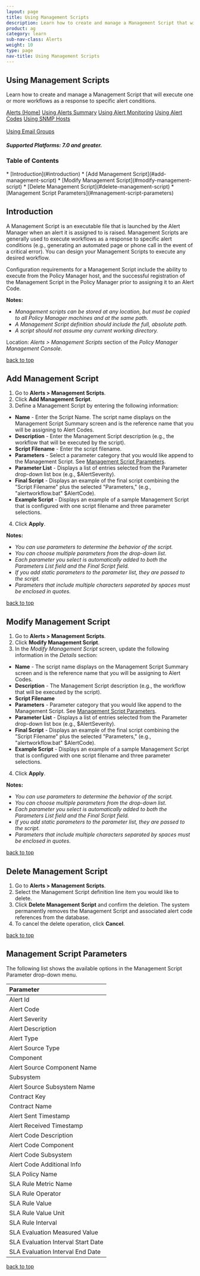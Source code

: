 ```yaml
---
layout: page
title: Using Management Scripts
description: Learn how to create and manage a Management Script that will execute one or more workflows as a response to specific alert conditions.
product: ag
category: learn
sub-nav-class: Alerts
weight:	10
type: page
nav-title: Using Management Scripts
---
```


## Using Management Scripts

Learn how to create and manage a Management Script that will execute one or more workflows as a response to specific alert conditions.

<a href="../alerts/Alerts_toc.html" class="button secondary">Alerts (Home)</a> <a href="../alerts/using_alerts_summary.html" class="button secondary">Using Alerts Summary</a>  <a href="../alerts/using_alert_monitoring.html" class="button secondary">Using Alert Monitoring</a> <a href="../alerts/using_alert_codes.html" class="button secondary">Using Alert Codes</a> <a href="../alerts/using_snmp_hosts.html" class="button secondary">Using SNMP Hosts</a> <br><br><a href="../alerts/using_email_groups.html" class="button secondary">Using Email Groups</a> 

<h5 class="stamp">Supported Platforms: 7.0 and greater.</h5>

### Table of Contents
<div id="toc-marker"></div>
* [Introduction](#introduction)
* [Add Management Script](#add-management-script)
* [Modify Management Script](#modify-management-script)
* [Delete Management Script](#delete-management-script)
* [Management Script Parameters](#management-script-parameters)

## Introduction

A Management Script is an executable file that is launched by the Alert Manager when an alert it is assigned to is raised. Management Scripts are generally used to execute workflows as a response to specific alert conditions (e.g., generating an automated page or phone call in the event of a critical error). You can design your Management Scripts to execute any desired workflow.

Configuration requirements for a Management Script include the ability to execute from the Policy Manager host, and the successful registration of the Management Script in the Policy Manager prior to assigning it to an Alert Code.

**Notes:**

* *Management scripts can be stored at any location, but must be copied to all Policy Manager machines and at the same path.*
* *A Management Script definition should include the full, absolute path.*
* *A script should not assume any current working directory.*

Location: *Alerts > Management Scripts* section of the *Policy Manager Management Console*.

<a href="#top">back to top</a>

## Add Management Script

1. Go to **Alerts > Management Scripts**.
2. Click **Add Management Script**.
3. Define a Management Script by entering the following information:  
  * **Name** - Enter the Script Name. The script name displays on the Management Script Summary screen and is the reference name that you will be assigning to Alert Codes.
  * **Description** - Enter the Management Script description (e.g., the workflow that will be executed by the script).
  * **Script Filename** - Enter the script filename.
  * **Parameters** - Select a parameter category that you would like append to the Management Script. See [Management Script Parameters](#management-script-parameters).
  * **Parameter List** - Displays a list of entries selected from the Parameter drop-down list box (e.g., $AlertSeverity).
  * **Final Script** - Displays an example of the final script combining the "Script Filename" plus the selected "Parameters," (e.g., "alertworkflow.bat" $AlertCode).
  * **Example Script** - Displays an example of a sample Management Script that is configured with one script filename and three parameter selections.
4. Click **Apply**.

**Notes:**

* *You can use parameters to determine the behavior of the script.*
* *You can choose multiple parameters from the drop-down list.*
* *Each parameter you select is automatically added to both the Parameters List field and the Final Script field.*
* *If you add static parameters to the parameter list, they are passed to the script.*
* *Parameters that include multiple characters separated by spaces must be enclosed in quotes.*

<a href="#top">back to top</a>

## Modify Management Script

1. Go to **Alerts > Management Scripts**.
2. Click **Modify Management Script**.
3. In the *Modify Management Script* screen, update the following information in the *Details* section:  
  * **Name** - The script name displays on the Management Script Summary screen and is the reference name that you will be assigning to Alert Codes.
  * **Description** - The Management Script description (e.g., the workflow that will be executed by the script).
  * **Script Filename**
  * **Parameters** - Parameter category that you would like append to the Management Script. See [Management Script Parameters](#management-script-parameters). 
  * **Parameter List** - Displays a list of entries selected from the Parameter drop-down list box (e.g., $AlertSeverity).
  * **Final Script** - Displays an example of the final script combining the "Script Filename" plus the selected "Parameters," (e.g., "alertworkflow.bat" $AlertCode).
  * **Example Script** - Displays an example of a sample Management Script that is configured with one script filename and three parameter selections.
4. Click **Apply**.

**Notes:**

* *You can use parameters to determine the behavior of the script.*
* *You can choose multiple parameters from the drop-down list.*
* *Each parameter you select is automatically added to both the Parameters List field and the Final Script field.*
* *If you add static parameters to the parameter list, they are passed to the script.*
* *Parameters that include multiple characters separated by spaces must be enclosed in quotes.*

<a href="#top">back to top</a>

## Delete Management Script

1. Go to **Alerts > Management Scripts**.
2. Select the Management Script definition line item you would like to delete.
3. Click **Delete Management Script** and confirm the deletion. The system permanently removes the Management Script and associated alert code references from the database.
5. To cancel the delete operation, click **Cancel**.
 
<a href="#top">back to top</a>

## Management Script Parameters

The following list shows the available options in the Management Script Parameter drop-down menu.

| Parameter|
|:----------------------|
|Alert Id
|Alert Code
|Alert Severity
|Alert Description
|Alert Type
|Alert Source Type
|Component
|Alert Source Component Name
|Subsystem
|Alert Source Subsystem Name
|Contract Key
|Contract Name
|Alert Sent Timestamp
|Alert Received Timestamp
|Alert Code Description
|Alert Code Component
|Alert Code Subsystem
|Alert Code Additional Info
|SLA Policy Name
|SLA Rule Metric Name
|SLA Rule Operator
|SLA Rule Value
|SLA Rule Value Unit
|SLA Rule Interval
|SLA Evaluation Measured Value
|SLA Evaluation Interval Start Date
|SLA Evaluation Interval End Date

<a href="#top">back to top</a>